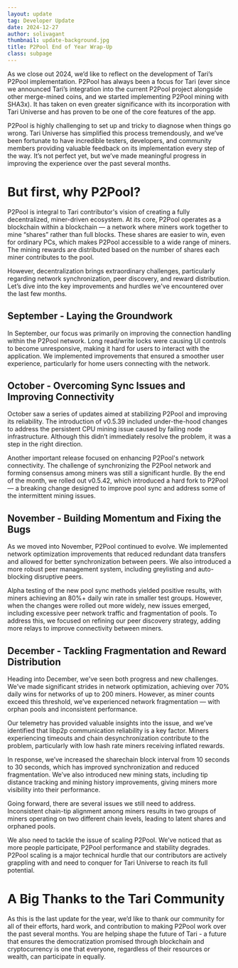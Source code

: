 ```yaml
---
layout: update
tag: Developer Update
date: 2024-12-27
author: solivagant
thumbnail: update-background.jpg
title: P2Pool End of Year Wrap-Up
class: subpage
---
```

As we close out 2024, we’d like to reflect on the development of Tari’s P2Pool implementation. P2Pool has always been a focus for Tari (ever since we announced Tari’s integration into the current P2Pool project alongside other merge-mined coins, and we started implementing P2Pool mining with SHA3x). It has taken on even greater significance with its incorporation with Tari Universe and has proven to be one of the core features of the app.

P2Pool is highly challenging to set up and tricky to diagnose when things go wrong. Tari Universe has simplified this process tremendously, and we’ve been fortunate to have incredible testers, developers, and community members providing valuable feedback on its implementation every step of the way. It’s not perfect yet, but we’ve made meaningful progress in improving the experience over the past several months.

# But first, why P2Pool?
P2Pool is integral to Tari contributor's vision of creating a fully decentralized, miner-driven ecosystem. At its core, P2Pool operates as a blockchain within a blockchain — a network where miners work together to mine “shares” rather than full blocks. These shares are easier to win, even for ordinary PCs, which makes P2Pool accessible to a wide range of miners. The mining rewards are distributed based on the number of shares each miner contributes to the pool.

However, decentralization brings extraordinary challenges, particularly regarding network synchronization, peer discovery, and reward distribution. Let’s dive into the key improvements and hurdles we've encountered over the last few months.

## September - Laying the Groundwork
In September, our focus was primarily on improving the connection handling within the P2Pool network. Long read/write locks were causing UI controls to become unresponsive, making it hard for users to interact with the application. We implemented improvements that ensured a smoother user experience, particularly for home users connecting with the network.

## October - Overcoming Sync Issues and Improving Connectivity
October saw a series of updates aimed at stabilizing P2Pool and improving its reliability. The introduction of v0.5.39 included under-the-hood changes to address the persistent CPU mining issue caused by failing node infrastructure. Although this didn’t immediately resolve the problem, it was a step in the right direction.

Another important release focused on enhancing P2Pool's network connectivity. The challenge of synchronizing the P2Pool network and forming consensus among miners was still a significant hurdle. By the end of the month, we rolled out v0.5.42, which introduced a hard fork to P2Pool — a breaking change designed to improve pool sync and address some of the intermittent mining issues.

## November - Building Momentum and Fixing the Bugs
As we moved into November, P2Pool continued to evolve. We implemented network optimization improvements that reduced redundant data transfers and allowed for better synchronization between peers. We also introduced a more robust peer management system, including greylisting and auto-blocking disruptive peers.

Alpha testing of the new pool sync methods yielded positive results, with miners achieving an 80%+ daily win rate in smaller test groups. However, when the changes were rolled out more widely, new issues emerged, including excessive peer network traffic and fragmentation of pools. To address this, we focused on refining our peer discovery strategy, adding more relays to improve connectivity between miners.

## December - Tackling Fragmentation and Reward Distribution
Heading into December, we've seen both progress and new challenges. We’ve made significant strides in network optimization, achieving over 70% daily wins for networks of up to 200 miners. However, as miner counts exceed this threshold, we’ve experienced network fragmentation — with orphan pools and inconsistent performance.

Our telemetry has provided valuable insights into the issue, and we’ve identified that libp2p communication reliability is a key factor. Miners experiencing timeouts and chain desynchronization contribute to the problem, particularly with low hash rate miners receiving inflated rewards.

In response, we’ve increased the sharechain block interval from 10 seconds to 30 seconds, which has improved synchronization and reduced fragmentation. We’ve also introduced new mining stats, including tip distance tracking and mining history improvements, giving miners more visibility into their performance.

Going forward, there are several issues we still need to address. Inconsistent chain-tip alignment among miners results in two groups of miners operating on two different chain levels, leading to latent shares and orphaned pools.

We also need to tackle the issue of scaling P2Pool. We’ve noticed that as more people participate, P2Pool performance and stability degrades. P2Pool scaling is a major technical hurdle that our contributors are actively grappling with and need to conquer for Tari Universe to reach its full potential.

# A Big Thanks to the Tari Community
As this is the last update for the year, we’d like to thank our community for all of their efforts, hard work, and contribution to making P2Pool work over the past several months. You are helping shape the future of Tari - a future that ensures the democratization promised through blockchain and cryptocurrency is one that everyone, regardless of their resources or wealth, can participate in equally.